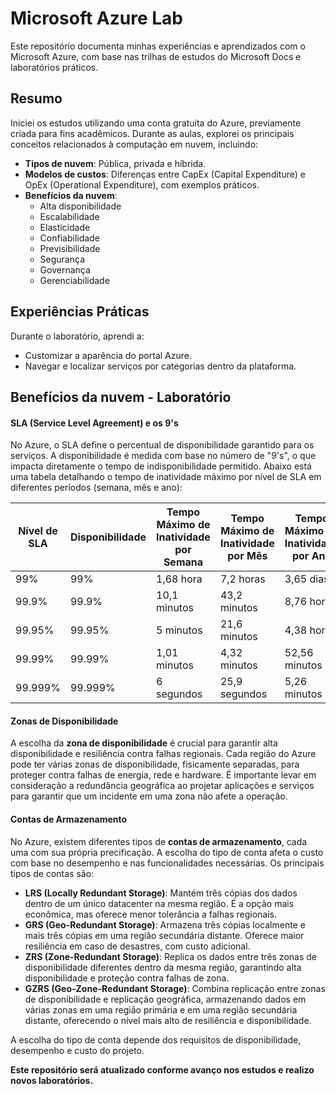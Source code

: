 # Microsoft Azure Lab

Este repositório documenta minhas experiências e aprendizados com o Microsoft Azure, com base nas trilhas de estudos do Microsoft Docs e laboratórios práticos.

## Resumo

Iniciei os estudos utilizando uma conta gratuita do Azure, previamente criada para fins acadêmicos. Durante as aulas, explorei os principais conceitos relacionados à computação em nuvem, incluindo:

- **Tipos de nuvem**: Pública, privada e híbrida.
- **Modelos de custos**: Diferenças entre CapEx (Capital Expenditure) e OpEx (Operational Expenditure), com exemplos práticos.
- **Benefícios da nuvem**:
  - Alta disponibilidade
  - Escalabilidade
  - Elasticidade
  - Confiabilidade
  - Previsibilidade
  - Segurança
  - Governança
  - Gerenciabilidade

## Experiências Práticas

Durante o laboratório, aprendi a:
- Customizar a aparência do portal Azure.
- Navegar e localizar serviços por categorias dentro da plataforma.

## Benefícios da nuvem - Laboratório
#### SLA (Service Level Agreement) e os 9's

No Azure, o SLA define o percentual de disponibilidade garantido para os serviços. A disponibilidade é medida com base no número de "9's", o que impacta diretamente o tempo de indisponibilidade permitido. Abaixo está uma tabela detalhando o tempo de inatividade máximo por nível de SLA em diferentes períodos (semana, mês e ano):

| Nível de SLA     | Disponibilidade | Tempo Máximo de Inatividade por Semana | Tempo Máximo de Inatividade por Mês | Tempo Máximo de Inatividade por Ano  |
|------------------|-----------------|----------------------------------------|-------------------------------------|--------------------------------------|
| 99%              | 99%             | 1,68 hora                              | 7,2 horas                           | 3,65 dias                            |
| 99.9%            | 99.9%           | 10,1 minutos                           | 43,2 minutos                        | 8,76 horas                           |
| 99.95%           | 99.95%          | 5 minutos                              | 21,6 minutos                        | 4,38 horas                           |
| 99.99%           | 99.99%          | 1,01 minutos                           | 4,32 minutos                        | 52,56 minutos                        |
| 99.999%          | 99.999%         | 6 segundos                             | 25,9 segundos                       | 5,26 minutos                    |

#### Zonas de Disponibilidade

A escolha da **zona de disponibilidade** é crucial para garantir alta disponibilidade e resiliência contra falhas regionais. Cada região do Azure pode ter várias zonas de disponibilidade, fisicamente separadas, para proteger contra falhas de energia, rede e hardware. É importante levar em consideração a redundância geográfica ao projetar aplicações e serviços para garantir que um incidente em uma zona não afete a operação.

#### Contas de Armazenamento

No Azure, existem diferentes tipos de **contas de armazenamento**, cada uma com sua própria precificação. A escolha do tipo de conta afeta o custo com base no desempenho e nas funcionalidades necessárias. Os principais tipos de contas são:


- **LRS (Locally Redundant Storage)**: Mantém três cópias dos dados dentro de um único datacenter na mesma região. É a opção mais econômica, mas oferece menor tolerância a falhas regionais.
- **GRS (Geo-Redundant Storage)**: Armazena três cópias localmente e mais três cópias em uma região secundária distante. Oferece maior resiliência em caso de desastres, com custo adicional.
- **ZRS (Zone-Redundant Storage)**: Replica os dados entre três zonas de disponibilidade diferentes dentro da mesma região, garantindo alta disponibilidade e proteção contra falhas de zona.
- **GZRS (Geo-Zone-Redundant Storage)**: Combina replicação entre zonas de disponibilidade e replicação geográfica, armazenando dados em várias zonas em uma região primária e em uma região secundária distante, oferecendo o nível mais alto de resiliência e disponibilidade.

A escolha do tipo de conta depende dos requisitos de disponibilidade, desempenho e custo do projeto.


**Este repositório será atualizado conforme avanço nos estudos e realizo novos laboratórios.**
